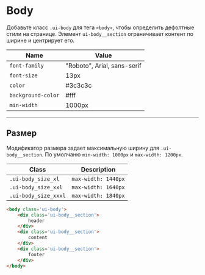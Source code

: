 <!--
docs/blocks/body|10
-->

# Body

Добавьте класс `.ui-body` для тега `<body>`, чтобы определить дефолтные стили на странице. Элемент `ui-body__section` ограничивает контент по ширине и центрирует его.

|         Name        |             Value            |
|---------------------|------------------------------|
|  `font-family`      |  "Roboto", Arial, sans-serif |
|  `font-size`        |  13px                        |
|  `color`            |  #3c3c3c                     |
|  `background-color` |  #fff                        |
|  `min-width`        |  1000px                      |


---

## Размер

Модификатор размера задает максимальную ширину для `.ui-body__section`. По умолчаню `min-width: 1000px` и `max-width: 1200px`.

|          Class        |        Description        |
|-----------------------|---------------------------|
|  `.ui-body_size_xl`   |  `max-width: 1440px`      |
|  `.ui-body_size_xxl`  |  `max-width: 1640px`      |
|  `.ui-body_size_xxxl` |  `max-width: 1840px`      |

``` html
<body class='ui-body'>
    <div class='ui-body__section'>
        header
    </div>
    <div class='ui-body__section'>
        content
    </div>
    <div class='ui-body__section'>
        footer
    </div>
</body>
```
